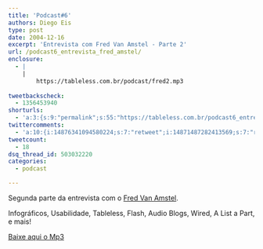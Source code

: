 ```yaml
---
title: 'Podcast#6'
authors: Diego Eis
type: post
date: 2004-12-16
excerpt: 'Entrevista com Fred Van Amstel - Parte 2'
url: /podcast6_entrevista_fred_amstel/
enclosure:
  - |
    |
        https://tableless.com.br/podcast/fred2.mp3
        
tweetbackscheck:
  - 1356453940
shorturls:
  - 'a:3:{s:9:"permalink";s:55:"https://tableless.com.br/podcast6_entrevista_fred_amstel";s:7:"tinyurl";s:26:"https://tinyurl.com/3orur4q";s:4:"isgd";s:19:"https://is.gd/RKZkga";}'
twittercomments:
  - 'a:10:{i:14876341094580224;s:7:"retweet";i:14871487282413569;s:7:"retweet";i:21602483352633344;s:7:"retweet";i:52734488123408384;s:7:"retweet";i:52591078242652160;s:7:"retweet";i:52584307058946048;s:7:"retweet";i:52581604488511489;s:7:"retweet";i:52575363313840128;s:7:"retweet";i:52570229045329920;s:7:"retweet";i:52563630687911936;s:7:"retweet";}'
tweetcount:
  - 18
dsq_thread_id: 503032220
categories:
  - podcast

---
```

Segunda parte da entrevista com o [Fred Van Amstel][1].
              
Infográficos, Usabilidade, Tableless, Flash, Audio Blogs, Wired, A List a Part, e mais!
              
[Baixe aqui o Mp3][2]

 [1]: https://www.usabilidoido.com.br/
 [2]: https://tableless.com.br/podcast/fred2.mp3